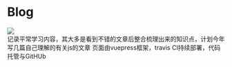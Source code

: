 # Blog

![](https://www.travis-ci.org/vckkk/blog.svg?branch=master)
<br/>
记录平常学习内容，其大多是看到不错的文章后整合梳理出来的知识点，计划今年写几篇自己理解的有关js的文章
页面由vuepress框架，travis CI持续部署，代码托管与GitHUb